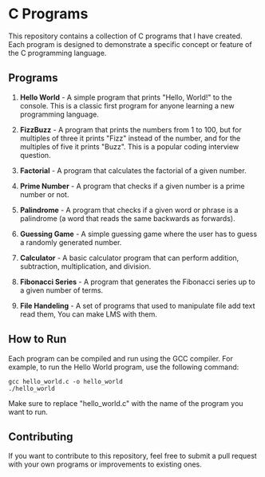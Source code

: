 # C Programs

This repository contains a collection of C programs that I have created. Each program is designed to demonstrate a specific concept or feature of the C programming language.

## Programs

1. **Hello World** - A simple program that prints "Hello, World!" to the console. This is a classic first program for anyone learning a new programming language.

2. **FizzBuzz** - A program that prints the numbers from 1 to 100, but for multiples of three it prints "Fizz" instead of the number, and for the multiples of five it prints "Buzz". This is a popular coding interview question.

3. **Factorial** - A program that calculates the factorial of a given number.

4. **Prime Number** - A program that checks if a given number is a prime number or not.

5. **Palindrome** - A program that checks if a given word or phrase is a palindrome (a word that reads the same backwards as forwards).

6. **Guessing Game** - A simple guessing game where the user has to guess a randomly generated number.

7. **Calculator** - A basic calculator program that can perform addition, subtraction, multiplication, and division.

8. **Fibonacci Series** - A program that generates the Fibonacci series up to a given number of terms.

9. **File Handeling** - A set of programs that used to manipulate file add text read them, You can make LMS with them.


## How to Run

Each program can be compiled and run using the GCC compiler. For example, to run the Hello World program, use the following command:

```
gcc hello_world.c -o hello_world
./hello_world
```

Make sure to replace "hello_world.c" with the name of the program you want to run.

## Contributing

If you want to contribute to this repository, feel free to submit a pull request with your own programs or improvements to existing ones.

